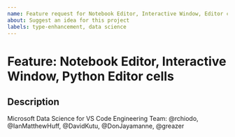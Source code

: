 ```yaml
---
name: Feature request for Notebook Editor, Interactive Window, Editor cells
about: Suggest an idea for this project
labels: type-enhancement, data science
---
```

# Feature: Notebook Editor, Interactive Window, Python Editor cells

<!-----------------------------------------------------------------------------------------------
                                                      ***PLEASE READ***
If this issue doesn't relate to Jupyter Notebooks, Python Interactive Window features
or other "cell"-based features of the Python extension, please use the main Python feature
request template instead of this one. ***Thank you!***
------------------------------------------------------------------------------------------------->

## Description


Microsoft Data Science for VS Code Engineering Team: @rchiodo, @IanMatthewHuff, @DavidKutu, @DonJayamanne, @greazer


